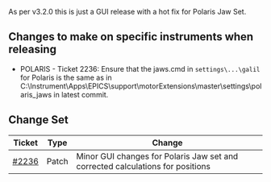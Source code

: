 As per v3.2.0 this is just a GUI release with a hot fix for Polaris Jaw Set.

## Changes to make on specific instruments when releasing

- POLARIS - Ticket 2236:
   Ensure that the jaws.cmd in `settings\...\galil` for Polaris is the same as in C:\Instrument\Apps\EPICS\support\motorExtensions\master\settings\polaris_jaws in latest commit.

## Change Set

| Ticket | Type  | Change |
| ------ | ------| ------------- |
|  [#2236](https://github.com/ISISComputingGroup/IBEX/issues/2236) | Patch | Minor GUI changes for Polaris Jaw set and corrected calculations for positions |

